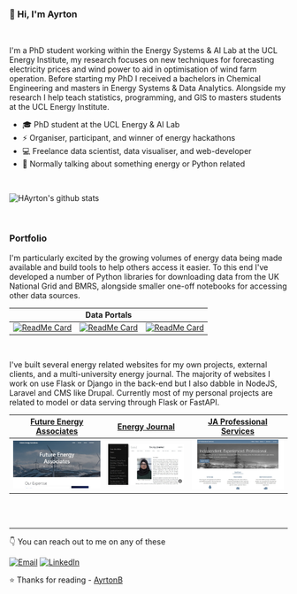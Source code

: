 ### 👋 Hi, I'm Ayrton 

<br>

I'm a PhD student working within the Energy Systems & AI Lab at the UCL Energy Institute, my research focuses on new techniques for forecasting electricity prices and wind power to aid in optimisation of wind farm operation. Before starting my PhD I received a bachelors in Chemical Engineering and masters in Energy Systems & Data Analytics. Alongside my research I help teach statistics, programming, and GIS to masters students at the UCL Energy Institute. 

* 🎓 PhD student at the UCL Energy & AI Lab 
* ⚡ Organiser, participant, and winner of energy hackathons
* 💻 Freelance data scientist, data visualiser, and web-developer
* 💬 Normally talking about something energy or Python related

<br>

![HAyrton's github stats](https://github-readme-stats.vercel.app/api?username=AyrtonB&hide=["issues"]&show_icons=true&count_private=true)

<br>

### Portfolio

I'm particularly excited by the growing volumes of energy data being made available and build tools to help others access it easier. To this end I've developed a number of Python libraries for downloading data from the UK National Grid and BMRS, alongside smaller one-off notebooks for accessing other data sources.

| &nbsp; | Data Portals | &nbsp; |
| --- | --- | --- |
| [![ReadMe Card](https://github-readme-stats.vercel.app/api/pin/?username=AyrtonB&repo=NGDataPortal)](https://github.com/AyrtonB/NGDataPortal) | [![ReadMe Card](https://github-readme-stats.vercel.app/api/pin/?username=AyrtonB&repo=ElexonDataPortal)](https://github.com/AyrtonB/ElexonDataPortal) | [![ReadMe Card](https://github-readme-stats.vercel.app/api/pin/?username=AyrtonB&repo=CIDataPortal)](https://github.com/AyrtonB/CIDataPortal) |

<br>

I've built several energy related websites for my own projects, external clients, and a multi-university energy journal. The majority of websites I work on use Flask or Django in the back-end but I also dabble in NodeJS, Laravel and CMS like Drupal. Currently most of my personal projects are related to model or data serving through Flask or FastAPI.

| <a href="https://futureenergy.associates">Future Energy Associates</a> | <a href="http://energyjournal.co.uk/">Energy Journal</a> | <a href="http://japrofessionalservices.com/">JA Professional Services</a> |
| --- | --- | --- |
| <img src="https://raw.githubusercontent.com/AyrtonB/AyrtonB/master/img/FEA.jpg"></img> | <img src="https://raw.githubusercontent.com/AyrtonB/AyrtonB/master/img/energy_journal.jpg"></img> | <img src="https://raw.githubusercontent.com/AyrtonB/AyrtonB/master/img/JAPSI.jpg"></img> |

<br>
<br>

---

👇 You can reach out to me on any of these

[![Email](https://img.shields.io/badge/-EMAIL-D14836?style=for-the-badge&logo=gmail&logoColor=white)](mailto:ayrtonbourn@outlook.com)
[![LinkedIn](https://img.shields.io/badge/-LINKEDIN-0077B5?style=for-the-badge&logo=linkedin&logoColor=white)](https://www.linkedin.com/in/ayrton-bourn/)

⭐️ Thanks for reading - [AyrtonB](https://github.com/AyrtonB)
